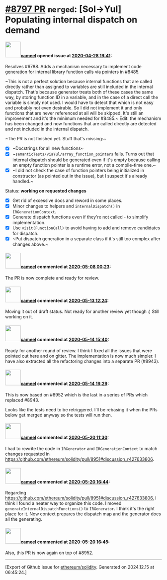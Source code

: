 # [\#8797 PR](https://github.com/ethereum/solidity/pull/8797) `merged`: [Sol->Yul] Populating internal dispatch on demand

#### <img src="https://avatars.githubusercontent.com/u/137030?v=4" width="50">[cameel](https://github.com/cameel) opened issue at [2020-04-28 19:41](https://github.com/ethereum/solidity/pull/8797):

Resolves #6788. Adds a mechanism necessary to implement code generation for internal library function calls via pointers in #8485.

~This is not a perfect solution because internal functions that are called directly rather than assigned to variables are still included in the internal dispatch. That's because generator treats both of these cases the same way, by storing function ID in a variable, and in the case of a direct call the variable is simply not used. I would have to detect that which is not easy and probably not even desirable. So I did not implement it and only functions that are never referenced at all will be skipped. It's still an improvement and it's the minimum needed for #8485.~ Edit: the mechanism has been changed and now functions that are called directly are detected and not included in the internal dispatch.

~The PR is not finished yet. Stuff that's missing:~
- [x] ~Docstrings for all new functions~
- [x] ~`semanticTests/viaYul/array_function_pointers` fails. Turns out that internal dispatch should be generated even if it's empty because calling an empty function pointer is a runtime error, not a compile-time one.~
- [x] ~I did not check the case of function pointers being initialized in constructor (as pointed out in the issue), but I suspect it's already handled.~

Status: **working on requested changes**
- [x] Get rid of excessive docs and reword in some places.
- [x] Minor changes to helpers and `internalDispatch()` in `IRGenerationContext`.
- [x] Generate dispatch functions even if they're not called - to simplify implementation.
- [x] Use `visit(FunctionCall)` to avoid having to add and remove candidates for dispatch.
- [x] ~Put dispatch generation in a separate class if it's still too complex after changes above.~

#### <img src="https://avatars.githubusercontent.com/u/137030?v=4" width="50">[cameel](https://github.com/cameel) commented at [2020-05-08 00:23](https://github.com/ethereum/solidity/pull/8797#issuecomment-625562940):

The PR is now complete and ready for review.

#### <img src="https://avatars.githubusercontent.com/u/137030?v=4" width="50">[cameel](https://github.com/cameel) commented at [2020-05-13 12:24](https://github.com/ethereum/solidity/pull/8797#issuecomment-627946958):

Moving it out of draft status. Not ready for another review yet though :) Still working on it.

#### <img src="https://avatars.githubusercontent.com/u/137030?v=4" width="50">[cameel](https://github.com/cameel) commented at [2020-05-14 15:40](https://github.com/ethereum/solidity/pull/8797#issuecomment-628718120):

Ready for another round of review. I think I fixed all the issues that were pointed out here and on gitter. The implementation is now much simpler. I have also extracted all the refactoring changes into a separate PR (#8943).

#### <img src="https://avatars.githubusercontent.com/u/137030?v=4" width="50">[cameel](https://github.com/cameel) commented at [2020-05-14 19:29](https://github.com/ethereum/solidity/pull/8797#issuecomment-628842552):

This is now based on #8952 which is the last in a series of PRs which replaced #8943.

Looks like the tests need to be retriggered. I'll be rebasing it when the PRs below get merged anyway so the tests will run then.

#### <img src="https://avatars.githubusercontent.com/u/137030?v=4" width="50">[cameel](https://github.com/cameel) commented at [2020-05-20 11:30](https://github.com/ethereum/solidity/pull/8797#issuecomment-631417260):

I had to rewrite the code in `IRGenerator` and `IRGenerationContext` to match changes requested in https://github.com/ethereum/solidity/pull/8951#discussion_r427633806.

#### <img src="https://avatars.githubusercontent.com/u/137030?v=4" width="50">[cameel](https://github.com/cameel) commented at [2020-05-20 16:44](https://github.com/ethereum/solidity/pull/8797#issuecomment-631593088):

Regarding https://github.com/ethereum/solidity/pull/8951#discussion_r427633806, I think I found a neater way to organize this code. I moved `generateInternalDispatchFunctions()` to `IRGenerator`. I think it's the right place for it. Now context prepares the dispatch map and the generator does all the generating.

#### <img src="https://avatars.githubusercontent.com/u/137030?v=4" width="50">[cameel](https://github.com/cameel) commented at [2020-05-20 16:45](https://github.com/ethereum/solidity/pull/8797#issuecomment-631593494):

Also, this PR is now again on top of #8952.


-------------------------------------------------------------------------------



[Export of Github issue for [ethereum/solidity](https://github.com/ethereum/solidity). Generated on 2024.12.15 at 06:45:24.]
